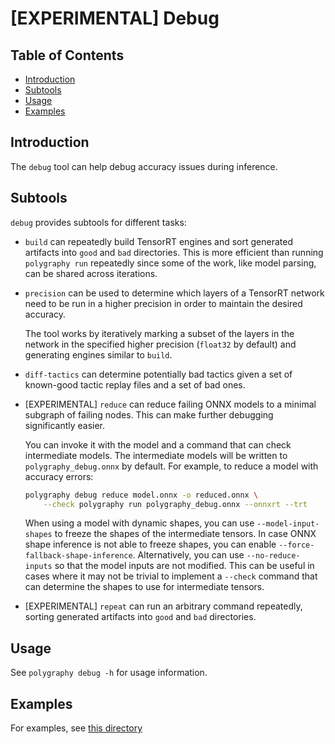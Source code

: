 # [EXPERIMENTAL] Debug

## Table of Contents

- [Introduction](#introduction)
- [Subtools](#subtools)
- [Usage](#usage)
- [Examples](#examples)


## Introduction

The `debug` tool can help debug accuracy issues during inference.


## Subtools

`debug` provides subtools for different tasks:

- `build` can repeatedly build TensorRT engines and sort generated
    artifacts into `good` and `bad` directories. This is more efficient than
    running `polygraphy run` repeatedly since some of the work, like model
    parsing, can be shared across iterations.

- `precision` can be used to determine which layers of a TensorRT network need to be
    run in a higher precision in order to maintain the desired accuracy.

    The tool works by iteratively marking a subset of the layers in the network in the specified
    higher precision (`float32` by default) and generating engines similar to `build`.

- `diff-tactics` can determine potentially bad tactics given a set of known-good tactic replay
    files and a set of bad ones.

- [EXPERIMENTAL] `reduce` can reduce failing ONNX models to a minimal subgraph of failing nodes.
    This can make further debugging significantly easier.

    You can invoke it with the model and a command that can check intermediate models.
    The intermediate models will be written to `polygraphy_debug.onnx` by default.
    For example, to reduce a model with accuracy errors:
    ```bash
    polygraphy debug reduce model.onnx -o reduced.onnx \
        --check polygraphy run polygraphy_debug.onnx --onnxrt --trt
    ```

    When using a model with dynamic shapes, you can use `--model-input-shapes` to freeze the
    shapes of the intermediate tensors. In case ONNX shape inference is not able to freeze shapes,
    you can enable `--force-fallback-shape-inference`.
    Alternatively, you can use `--no-reduce-inputs` so that the model inputs are not modified.
    This can be useful in cases where it may not be trivial to implement a `--check` command
    that can determine the shapes to use for intermediate tensors.

- [EXPERIMENTAL] `repeat` can run an arbitrary command repeatedly, sorting generated artifacts
    into `good` and `bad` directories.


## Usage

See `polygraphy debug -h` for usage information.


## Examples

For examples, see [this directory](../../../examples/cli/debug)
